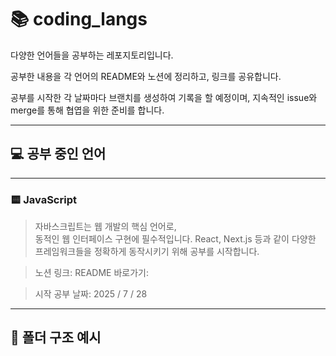 # 📚 coding_langs

다양한 언어들을 공부하는 레포지토리입니다.

공부한 내용을 각 언어의 README와 노션에 정리하고, 링크를 공유합니다.

공부를 시작한 각 날짜마다 브랜치를 생성하여 기록을 할 예정이며,
지속적인 issue와 merge를 통해 협엽을 위한 준비를 합니다.

---

## 💻 공부 중인 언어

---

### 🟨 JavaScript

> 자바스크립트는 웹 개발의 핵심 언어로,  
> 동적인 웹 인터페이스 구현에 필수적입니다.
> React, Next.js 등과 같이 다양한 프레임워크들을
> 정확하게 동작시키기 위해 공부를 시작합니다.

> 노션 링크:
> README 바로가기:

> 시작 공부 날짜: 2025 / 7 / 28

---

## 📁 폴더 구조 예시
